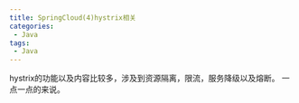 ```yaml
---
title: SpringCloud(4)hystrix相关
categories:
 - Java
tags: 
 - Java
---
```


hystrix的功能以及内容比较多，涉及到资源隔离，限流，服务降级以及熔断。
一点一点的来说。




